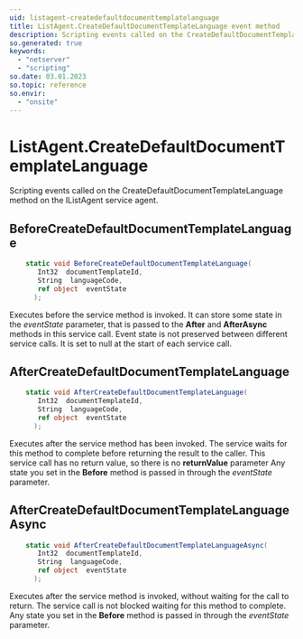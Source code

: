 ```yaml
---
uid: listagent-createdefaultdocumenttemplatelanguage
title: ListAgent.CreateDefaultDocumentTemplateLanguage event method
description: Scripting events called on the CreateDefaultDocumentTemplateLanguage method on the ListAgent service agent.
so.generated: true
keywords:
  - "netserver"
  - "scripting"
so.date: 03.01.2023
so.topic: reference
so.envir:
  - "onsite"
---
```

# ListAgent.CreateDefaultDocumentTemplateLanguage

Scripting events called on the <see cref='M:SuperOffice.CRM.Services.IListAgent.CreateDefaultDocumentTemplateLanguage'>CreateDefaultDocumentTemplateLanguage</see> method on the <see cref='IListAgent'>IListAgent</see>  service agent.

## BeforeCreateDefaultDocumentTemplateLanguage
```cs
    static void BeforeCreateDefaultDocumentTemplateLanguage(
       Int32  documentTemplateId,
       String  languageCode,
       ref object  eventState
      );
```
Executes before the service method is invoked.
It can store some state in the *eventState* parameter, that is passed to the **After** and **AfterAsync** methods in this service call.
Event state is not preserved between different service calls. It is set to null at the start of each service call.
## AfterCreateDefaultDocumentTemplateLanguage
```cs
    static void AfterCreateDefaultDocumentTemplateLanguage(
       Int32  documentTemplateId,
       String  languageCode,
       ref object  eventState
      );
```
Executes after the service method has been invoked. The service waits for this method to complete before returning the result to the caller.
This service call has no return value, so there is no **returnValue** parameter
Any state you set in the **Before** method is passed in through the *eventState* parameter.
## AfterCreateDefaultDocumentTemplateLanguageAsync
```cs
    static void AfterCreateDefaultDocumentTemplateLanguageAsync(
       Int32  documentTemplateId,
       String  languageCode,
       ref object  eventState
      );
```
Executes after the service method is invoked, without waiting for the call to return.
The service call is not blocked waiting for this method to complete.
Any state you set in the **Before** method is passed in through the *eventState* parameter.

